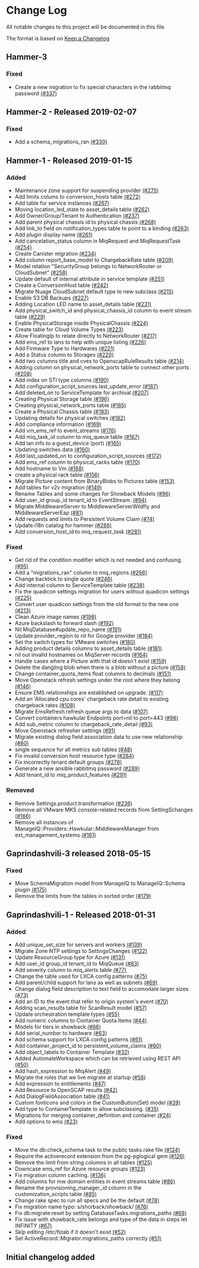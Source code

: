 # Change Log

All notable changes to this project will be documented in this file.

The format is based on [Keep a Changelog](http://keepachangelog.com/en/1.0.0/)


## Hammer-3

### Fixed
- Create a new migration to fix special characters in the rabbitmq password [(#337)](https://github.com/ManageIQ/manageiq-schema/pull/337)

## Hammer-2 - Released 2019-02-07

### Fixed
- Add a schema_migrations_ran [(#330)](https://github.com/ManageIQ/manageiq-schema/pull/330)

## Hammer-1 - Released 2019-01-15

### Added
- Maintenance zone support for suspending provider [(#275)](https://github.com/ManageIQ/manageiq-schema/pull/275)
- Add limits colums to conversion_hosts table [(#272)](https://github.com/ManageIQ/manageiq-schema/pull/272)
- Add table for service instances [(#267)](https://github.com/ManageIQ/manageiq-schema/pull/267)
- Moving location_led_state to asset_details table [(#262)](https://github.com/ManageIQ/manageiq-schema/pull/262)
- Add Owner/Group/Tenant to Authentication [(#237)](https://github.com/ManageIQ/manageiq-schema/pull/237)
- Add parent physical chassis id to physical chassis [(#268)](https://github.com/ManageIQ/manageiq-schema/pull/268)
- Add link_to field on notification_types table to point to a binding [(#263)](https://github.com/ManageIQ/manageiq-schema/pull/263)
- Add plugin display name [(#261)](https://github.com/ManageIQ/manageiq-schema/pull/261)
- Add cancelation_status column in MiqRequest and MiqRequestTask [(#254)](https://github.com/ManageIQ/manageiq-schema/pull/254)
- Create Canister migration [(#234)](https://github.com/ManageIQ/manageiq-schema/pull/234)
- Add column report_base_model to ChargebackRate table [(#209)](https://github.com/ManageIQ/manageiq-schema/pull/209)
- Model relation "SecurityGroup belongs to NetworkRouter or CloudSubnet" [(#258)](https://github.com/ManageIQ/manageiq-schema/pull/258)
- Update default of internal attribute in service template [(#251)](https://github.com/ManageIQ/manageiq-schema/pull/251)
- Create a ConversionHost table [(#242)](https://github.com/ManageIQ/manageiq-schema/pull/242)
- Migrate Nuage CloudSubnet default type to new subclass [(#215)](https://github.com/ManageIQ/manageiq-schema/pull/215)
- Enable S3 DB Backups [(#227)](https://github.com/ManageIQ/manageiq-schema/pull/227)
- Adding Location LED name to asset_details table [(#231)](https://github.com/ManageIQ/manageiq-schema/pull/231)
- Add physical_switch_id and physical_chassis_id column to event stream table [(#229)](https://github.com/ManageIQ/manageiq-schema/pull/229)
- Enable PhysicalStorage inside PhysicalChassis [(#224)](https://github.com/ManageIQ/manageiq-schema/pull/224)
- Create table for Cloud Volume Types [(#223)](https://github.com/ManageIQ/manageiq-schema/pull/223)
- Allow FloatingIp to relate directly to NetworkRouter [(#217)](https://github.com/ManageIQ/manageiq-schema/pull/217)
- Add ems_ref to lans to help with unique listing [(#226)](https://github.com/ManageIQ/manageiq-schema/pull/226)
- Add Firmware Type to Hardwares [(#221)](https://github.com/ManageIQ/manageiq-schema/pull/221)
- Add a Status column to Storages [(#220)](https://github.com/ManageIQ/manageiq-schema/pull/220)
- Add two columns title and cves to OpenscapRuleResults table [(#214)](https://github.com/ManageIQ/manageiq-schema/pull/214)
- Adding column on physical_network_ports table to connect other ports [(#208)](https://github.com/ManageIQ/manageiq-schema/pull/208)
- Add index on STI type columns [(#190)](https://github.com/ManageIQ/manageiq-schema/pull/190)
- Add configuration_script_sources.last_update_error [(#187)](https://github.com/ManageIQ/manageiq-schema/pull/187)
- Add deleted_on to ServiceTemplate for archival [(#207)](https://github.com/ManageIQ/manageiq-schema/pull/207)
- Creating Physical Storage table [(#196)](https://github.com/ManageIQ/manageiq-schema/pull/196)
- Creating physical_network_ports table [(#185)](https://github.com/ManageIQ/manageiq-schema/pull/185)
- Create a Physical Chassis table [(#183)](https://github.com/ManageIQ/manageiq-schema/pull/183)
- Updating details for physical switches [(#182)](https://github.com/ManageIQ/manageiq-schema/pull/182)
- Add compliance information [(#169)](https://github.com/ManageIQ/manageiq-schema/pull/169)
- Add vm_ems_ref to event_streams [(#176)](https://github.com/ManageIQ/manageiq-schema/pull/176)
- Add miq_task_id column to miq_queue table [(#167)](https://github.com/ManageIQ/manageiq-schema/pull/167)
- Add lan info to a guest_device (port) [(#165)](https://github.com/ManageIQ/manageiq-schema/pull/165)
- Updating switches data [(#160)](https://github.com/ManageIQ/manageiq-schema/pull/160)
- Add last_updated_on to configuration_script_sources [(#172)](https://github.com/ManageIQ/manageiq-schema/pull/172)
- Add ems_ref column to physical_racks table [(#170)](https://github.com/ManageIQ/manageiq-schema/pull/170)
- Add hostname to Vm [(#168)](https://github.com/ManageIQ/manageiq-schema/pull/168)
- create a physical rack table [(#156)](https://github.com/ManageIQ/manageiq-schema/pull/156)
- Migrate Picture content from BinaryBlobs to Pictures table [(#153)](https://github.com/ManageIQ/manageiq-schema/pull/153)
- Add tables for v2v migration [(#149)](https://github.com/ManageIQ/manageiq-schema/pull/149)
- Rename Tables and some changes for Showback Models [(#96)](https://github.com/ManageIQ/manageiq-schema/pull/96)
- Add user_id group_id tenant_id to EventStream. [(#94)](https://github.com/ManageIQ/manageiq-schema/pull/94)
- Migrate MiddlewareServer to MiddlewareServerWildfly and MiddlewareServerEap [(#81)](https://github.com/ManageIQ/manageiq-schema/pull/81)
- Add requests and limits to Persistent Volume Claim [(#74)](https://github.com/ManageIQ/manageiq-schema/pull/74)
- Update i18n catalog for hammer [(#286)](https://github.com/ManageIQ/manageiq-schema/pull/286)
- Add conversion_host_id to miq_request_task [(#281)](https://github.com/ManageIQ/manageiq-schema/pull/281)

### Fixed
- Get rid of the condition modifier which is not needed and confusing. [(#95)](https://github.com/ManageIQ/manageiq-schema/pull/95)
- Add a "migrations_ran" column to miq_regions [(#266)](https://github.com/ManageIQ/manageiq-schema/pull/266)
- Change backtick to single quote [(#246)](https://github.com/ManageIQ/manageiq-schema/pull/246)
- Add internal column to ServiceTemplate table [(#238)](https://github.com/ManageIQ/manageiq-schema/pull/238)
- Fix the quadicon settings migration for users without quadicon settings [(#225)](https://github.com/ManageIQ/manageiq-schema/pull/225)
- Convert user quadicon settings from the old format to the new one [(#213)](https://github.com/ManageIQ/manageiq-schema/pull/213)
- Clean Azure image names [(#198)](https://github.com/ManageIQ/manageiq-schema/pull/198)
- Azure backslash to forward slash [(#192)](https://github.com/ManageIQ/manageiq-schema/pull/192)
- Nil MiqDatabase#update_repo_name [(#191)](https://github.com/ManageIQ/manageiq-schema/pull/191)
- Update provider_region to nil for Google provider [(#184)](https://github.com/ManageIQ/manageiq-schema/pull/184)
- Set the switch types for VMware switches [(#180)](https://github.com/ManageIQ/manageiq-schema/pull/180)
- Adding product details columns to asset_details table [(#181)](https://github.com/ManageIQ/manageiq-schema/pull/181)
- nil out invalid hostnames on MiqServer records [(#164)](https://github.com/ManageIQ/manageiq-schema/pull/164)
- Handle cases where a Picture with that id doesn't exist [(#159)](https://github.com/ManageIQ/manageiq-schema/pull/159)
- Delete the dangling blob when there is a blob without a picture [(#158)](https://github.com/ManageIQ/manageiq-schema/pull/158)
- Change container_quota_items float columns to decimals [(#151)](https://github.com/ManageIQ/manageiq-schema/pull/151)
- Move Openstack refresh settings under the root where they belong [(#146)](https://github.com/ManageIQ/manageiq-schema/pull/146)
- Ensure EMS relationships are established on upgrade. [(#117)](https://github.com/ManageIQ/manageiq-schema/pull/117)
- Add an 'Allocated cpu cores' chargeback rate detail to existing chargeback rates [(#108)](https://github.com/ManageIQ/manageiq-schema/pull/108)
- Migrate EmsRefresh.refresh queue args to data [(#107)](https://github.com/ManageIQ/manageiq-schema/pull/107)
- Convert containers hawkular Endpoints port=nil to port=443 [(#98)](https://github.com/ManageIQ/manageiq-schema/pull/98)
- Add sub_metric column to chargeback_rate_detail [(#93)](https://github.com/ManageIQ/manageiq-schema/pull/93)
- Move Openstack refresher settings [(#91)](https://github.com/ManageIQ/manageiq-schema/pull/91)
- Migrate existing dialog field association data to use new relationship [(#80)](https://github.com/ManageIQ/manageiq-schema/pull/80)
- single sequence for all metrics sub tables [(#48)](https://github.com/ManageIQ/manageiq-schema/pull/48)
- Fix invalid conversion host resource type [(#284)](https://github.com/ManageIQ/manageiq-schema/pull/284)
- Fix incorrectly tenant default groups [(#278)](https://github.com/ManageIQ/manageiq-schema/pull/278)
- Generate a new ansible rabbitmq password [(#289)](https://github.com/ManageIQ/manageiq-schema/pull/289)
- Add tenant_id to miq_product_features [(#291)](https://github.com/ManageIQ/manageiq-schema/pull/291)

### Removed
- Remove Settings.product.transformation [(#236)](https://github.com/ManageIQ/manageiq-schema/pull/236)
- Remove all VMware MKS console-related records from SettingSchanges [(#166)](https://github.com/ManageIQ/manageiq-schema/pull/166)
- Remove all instances of ManageIQ::Providers::Hawkular::MiddlewareManager from ext_management_systems [(#161)](https://github.com/ManageIQ/manageiq-schema/pull/161)

## Gaprindashvili-3 released 2018-05-15

### Fixed
- Move SchemaMigration model from ManageIQ to ManageIQ::Schema plugin [(#175)](https://github.com/ManageIQ/manageiq-schema/pull/175)
- Remove the limits from the tables in sorted order [(#179)](https://github.com/ManageIQ/manageiq-schema/pull/179)

## Gaprindashvili-1 - Released 2018-01-31

### Added
- Add unique_set_size for servers and workers [(#139)](https://github.com/ManageIQ/manageiq-schema/pull/139)
- Migrate Zone NTP settings to SettingsChanges [(#122)](https://github.com/ManageIQ/manageiq-schema/pull/122)
- Update ResourceGroup type for Azure [(#131)](https://github.com/ManageIQ/manageiq-schema/pull/131)
- Add user_id group_id tenant_id to MiqQueue [(#83)](https://github.com/ManageIQ/manageiq-schema/pull/83)
- Add severity column to miq_alerts table [(#77)](https://github.com/ManageIQ/manageiq-schema/pull/77)
- Change the table used for LXCA config patterns [(#75)](https://github.com/ManageIQ/manageiq-schema/pull/75)
- Add parent/child support for lans as well as subnets [(#69)](https://github.com/ManageIQ/manageiq-schema/pull/69)
- Change dialog field description to text field to accomodate larger sizes [(#73)](https://github.com/ManageIQ/manageiq-schema/pull/73)
- Add an ID to the event that refer to origin system's event [(#70)](https://github.com/ManageIQ/manageiq-schema/pull/70)
- Adding scan_results table for ScanResult model [(#57)](https://github.com/ManageIQ/manageiq-schema/pull/57)
- Update orchestration template types [(#55)](https://github.com/ManageIQ/manageiq-schema/pull/55)
- Add numeric columns to Container Quota Items [(#44)](https://github.com/ManageIQ/manageiq-schema/pull/44)
- Models for tiers in showback [(#66)](https://github.com/ManageIQ/manageiq-schema/pull/66)
- Add serial_number to hardware [(#63)](https://github.com/ManageIQ/manageiq-schema/pull/63)
- Add schema support for LXCA config patterns [(#61)](https://github.com/ManageIQ/manageiq-schema/pull/61)
- Add container_project_id to persistent_volume_claims [(#60)](https://github.com/ManageIQ/manageiq-schema/pull/60)
- Add object_labels to Container Template [(#32)](https://github.com/ManageIQ/manageiq-schema/pull/32)
- Added AutomateWorkspace which can be retrieved using REST API [(#50)](https://github.com/ManageIQ/manageiq-schema/pull/50)
- Add hash_expression to MiqAlert [(#49)](https://github.com/ManageIQ/manageiq-schema/pull/49)
- Migrate the roles that we live migrate at startup [(#58)](https://github.com/ManageIQ/manageiq-schema/pull/58)
- Add expression to entitlements [(#47)](https://github.com/ManageIQ/manageiq-schema/pull/47)
- Add Resource to OpenSCAP results [(#42)](https://github.com/ManageIQ/manageiq-schema/pull/42)
- Add DialogFieldAssociation table [(#41)](https://github.com/ManageIQ/manageiq-schema/pull/41)
- Custom fonticons and colors in the CustomButton(Set) model [(#39)](https://github.com/ManageIQ/manageiq-schema/pull/39)
- Add type to ContainerTemplate to allow subclassing. [(#35)](https://github.com/ManageIQ/manageiq-schema/pull/35)
- Migrations for merging container_definition and container [(#24)](https://github.com/ManageIQ/manageiq-schema/pull/24)
- Add options to ems [(#23)](https://github.com/ManageIQ/manageiq-schema/pull/23)

### Fixed
- Move the db:check_schema task to the public tasks.rake file [(#124)](https://github.com/ManageIQ/manageiq-schema/pull/124)
- Require the activerecord extension from the pg-pglogical gem [(#126)](https://github.com/ManageIQ/manageiq-schema/pull/126)
- Remove the limit from string columns in all tables [(#125)](https://github.com/ManageIQ/manageiq-schema/pull/125)
- Downcase ems_ref for Azure resource groups [(#123)](https://github.com/ManageIQ/manageiq-schema/pull/123)
- Fix migration column caching. [(#136)](https://github.com/ManageIQ/manageiq-schema/pull/136)
- Add columns for mw domain entities in event streams table [(#86)](https://github.com/ManageIQ/manageiq-schema/pull/86)
- Rename the provisioning_manager_id column in the customization_scripts table [(#85)](https://github.com/ManageIQ/manageiq-schema/pull/85)
- Change rake spec to run all specs and be the default [(#78)](https://github.com/ManageIQ/manageiq-schema/pull/78)
- Fix migration name typo: s/shorback/showback/ [(#76)](https://github.com/ManageIQ/manageiq-schema/pull/76)
- Fix db:migrate:reset by setting DatabaseTasks.migrations_paths [(#68)](https://github.com/ManageIQ/manageiq-schema/pull/68)
- Fix issue with showback_rate belongs and type of the data in steps let INFINITY [(#67)](https://github.com/ManageIQ/manageiq-schema/pull/67)
- Skip editing /etc/fstab if it doesn't exist [(#52)](https://github.com/ManageIQ/manageiq-schema/pull/52)
- Set ActiveRecord::Migrator.migrations_paths correctly [(#51)](https://github.com/ManageIQ/manageiq-schema/pull/51)

## Initial changelog added
